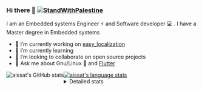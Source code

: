 <!--[![Stand With Palestine](https://raw.githubusercontent.com/TheBSD/StandWithPalestine/main/banner-no-action.svg)](https://thebsd.github.io/StandWithPalestine)-->
### Hi there 👋   [![StandWithPalestine](https://raw.githubusercontent.com/TheBSD/StandWithPalestine/main/badges/StandWithPalestine.svg)](https://github.com/TheBSD/StandWithPalestine/blob/main/docs/README.md)

I am an Embedded systems Engineer ⚡️ and Software developer 💻 . I have a Master degree in Embedded systems
- 🔭 I’m currently working on [easy_localization](https://pub.dev/packages/easy_localization)
- 🌱 I’m currently learning 
- 👯 I’m looking to collaborate on open source projects
- 💬 Ask me about  Gnu/Linux 🐧 and [Flutter](https://flutter.dev) 

<a href="https://profile-summary-for-github.com/user/aissat">
  <img align="left" height="170px" src="https://github-readme-stats.vercel.app/api?username=aissat&show_icons=true&line_height=27&count_private=true&include_all_commits=true" alt="aissat's GitHub stats"/>
  <img src="https://github-readme-stats.vercel.app/api/top-langs/?username=aissat&hide_langs_below=5&layout=compact" alt="aissat's language stats"/>
</a>

<details>
<summary>Detailed stats</summary>
 

### 🧐 Waka Stats

<!--START_SECTION:waka-->
![Code Time](http://img.shields.io/badge/Code%20Time-6%2C511%20hrs%2030%20mins-blue)

![Profile Views](http://img.shields.io/badge/Profile%20Views-0-blue)

![Lines of code](https://img.shields.io/badge/From%20Hello%20World%20I%27ve%20Written-2.2%20million%20lines%20of%20code-blue)

**🐱 My GitHub Data** 

> 📦 123.2 kB Used in GitHub's Storage 
 > 
> 🏆 5 Contributions in the Year 2025
 > 
> 💼 Opted to Hire
 > 
> 📜 172 Public Repositories 
 > 
> 🔑 32 Private Repositories 
 > 
**I'm a Night 🦉** 

```text
🌞 Morning                596 commits         ██░░░░░░░░░░░░░░░░░░░░░░░   07.66 % 
🌆 Daytime                1326 commits        ████░░░░░░░░░░░░░░░░░░░░░   17.04 % 
🌃 Evening                3255 commits        ██████████░░░░░░░░░░░░░░░   41.84 % 
🌙 Night                  2603 commits        ████████░░░░░░░░░░░░░░░░░   33.46 % 
```
📅 **I'm Most Productive on Thursday** 

```text
Monday                   725 commits         ██░░░░░░░░░░░░░░░░░░░░░░░   09.32 % 
Tuesday                  1205 commits        ████░░░░░░░░░░░░░░░░░░░░░   15.49 % 
Wednesday                951 commits         ███░░░░░░░░░░░░░░░░░░░░░░   12.22 % 
Thursday                 1558 commits        █████░░░░░░░░░░░░░░░░░░░░   20.03 % 
Friday                   1323 commits        ████░░░░░░░░░░░░░░░░░░░░░   17.01 % 
Saturday                 1284 commits        ████░░░░░░░░░░░░░░░░░░░░░   16.50 % 
Sunday                   734 commits         ██░░░░░░░░░░░░░░░░░░░░░░░   09.43 % 
```


📊 **This Week I Spent My Time On** 

```text
🕑︎ Time Zone: Africa/Algiers

💬 Programming Languages: 
Svelte                   14 hrs 3 mins       ███████████████████░░░░░░   74.59 % 
TypeScript               1 hr 55 mins        ███░░░░░░░░░░░░░░░░░░░░░░   10.17 % 
Dart                     1 hr 9 mins         ██░░░░░░░░░░░░░░░░░░░░░░░   06.14 % 
SQL                      1 hr 6 mins         █░░░░░░░░░░░░░░░░░░░░░░░░   05.88 % 
Astro                    27 mins             █░░░░░░░░░░░░░░░░░░░░░░░░   02.45 % 

🔥 Editors: 
VS Code                  18 hrs 51 mins      █████████████████████████   100.00 % 

💻 Operating System: 
Linux                    18 hrs 51 mins      █████████████████████████   100.00 % 
```

**I Mostly Code in Dart** 

```text
Dart                     33 repos            ████████░░░░░░░░░░░░░░░░░   31.73 % 
C++                      11 repos            ███░░░░░░░░░░░░░░░░░░░░░░   10.58 % 
TypeScript               11 repos            ███░░░░░░░░░░░░░░░░░░░░░░   10.58 % 
Dockerfile               4 repos             █░░░░░░░░░░░░░░░░░░░░░░░░   03.85 % 
Rust                     3 repos             █░░░░░░░░░░░░░░░░░░░░░░░░   02.88 % 
```



**Timeline**

![Lines of Code chart](https://raw.githubusercontent.com/aissat/aissat/master/assets/bar_graph.png)


 Last Updated on 30/01/2025 01:10:41 UTC
<!--END_SECTION:waka-->

</details>
